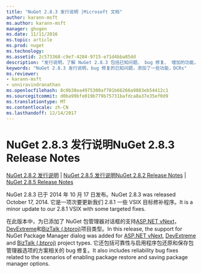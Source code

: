 ```yaml
---
title: "NuGet 2.8.3 发行说明 |Microsoft 文档"
author: karann-msft
ms.author: karann-msft
manager: ghogen
ms.date: 11/11/2016
ms.topic: article
ms.prod: nuget
ms.technology: 
ms.assetid: 2c573368-c9e7-4284-9715-e71d4bba85dd
description: "发行说明，了解 NuGet 2.8.3 包括已知问题、 bug 修复、 增加的功能，以及 DCRs。"
keywords: "NuGet 2.8.3 发行说明，bug 修复的已知问题，添加了一些功能，DCRs"
ms.reviewer:
- karann-msft
- unniravindranathan
ms.openlocfilehash: 8c0b38ea4975300af701b66266a9883eb54412c1
ms.sourcegitcommit: d0ba99bfe019b779b75731bafdca8a37e35ef0d9
ms.translationtype: MT
ms.contentlocale: zh-CN
ms.lasthandoff: 12/14/2017
---
```

# <a name="nuget-283-release-notes"></a><span data-ttu-id="63610-104">NuGet 2.8.3 发行说明</span><span class="sxs-lookup"><span data-stu-id="63610-104">NuGet 2.8.3 Release Notes</span></span>

<span data-ttu-id="63610-105">[NuGet 2.8.2 发行说明](../release-notes/nuget-2.8.2.md) | [NuGet 2.8.5 发行说明](../release-notes/nuget-2.8.5.md)</span><span class="sxs-lookup"><span data-stu-id="63610-105">[NuGet 2.8.2 Release Notes](../release-notes/nuget-2.8.2.md) | [NuGet 2.8.5 Release Notes](../release-notes/nuget-2.8.5.md)</span></span>

<span data-ttu-id="63610-106">NuGet 2.8.3 已于 2014 年 10 月 17 日发布。</span><span class="sxs-lookup"><span data-stu-id="63610-106">NuGet 2.8.3 was released October 17, 2014.</span></span> <span data-ttu-id="63610-107">它是一项次要更新我们 2.8.1 一些 VSIX 目标修补程序。</span><span class="sxs-lookup"><span data-stu-id="63610-107">It is a minor update to our 2.8.1 VSIX with some targeted fixes.</span></span>

<span data-ttu-id="63610-108">在此版本中，为已添加了 NuGet 包管理器对话框的支持[ASP.NET vNext](http://www.asp.net/vnext)， [DevExtreme](http://js.devexpress.com/)和[BizTalk (.btproj)](http://msdn.microsoft.com/library/aa577497.aspx)项目类型。</span><span class="sxs-lookup"><span data-stu-id="63610-108">In this release, the support for NuGet Package Manager dialog was added for [ASP.NET vNext](http://www.asp.net/vnext), [DevExtreme](http://js.devexpress.com/) and [BizTalk (.btproj)](http://msdn.microsoft.com/library/aa577497.aspx) project types.</span></span> <span data-ttu-id="63610-109">它还包括可靠性与启用程序包还原和保存包管理器选项的方案相关的 bug 修复。</span><span class="sxs-lookup"><span data-stu-id="63610-109">It also includes reliability bug fixes related to the scenarios of enabling package restore and saving package manager options.</span></span>
